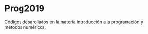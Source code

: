 # Prog2019

Códigos desarollados en la materia introducción  a la programación y métodos numéricos. 
